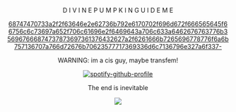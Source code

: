 <div align="center">

D I V I N E   P U M P K I N   G U I D E   M E 

 [68747470733a2f2f63646e2e62736b792e6170702f696d672f666565645f66756c6c73697a652f706c61696e2f6469643a706c633a6462676763776b356967666874737873697361376432627a2f6261666b7265696778776f6a6b757136707a766d72676b70623577717369336d6c7136796e327a6f337-](https://github.com/user-attachments/assets/e69ce197-2532-493a-8e85-3f8f81611c30)



WARNING: im a cis guy, maybe transfem!

[![spotify-github-profile](https://spotify-github-profile.kittinanx.com/api/view?uid=31usv2agjy2dc2ibjpln5faphf7y&cover_image=true&theme=natemoo-re&show_offline=false&background_color=121212&interchange=false&bar_color=ADD8E6&bar_color_cover=false)](https://github.com/kittinan/spotify-github-profile)


The end is inevitable

![](https://komarev.com/ghpvc/?username=HeavenPiercehim&+color=blue&label=Guests)



</div>

